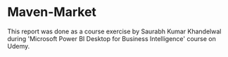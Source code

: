 # Maven-Market
This report was done as a course exercise by Saurabh Kumar Khandelwal during 'Microsoft Power BI Desktop for Business Intelligence' course on Udemy.
